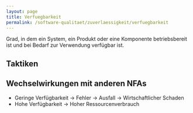 ```yaml
---
layout: page
title: Verfuegbarkeit
permalink: /software-qualitaet/zuverlaessigkeit/verfuegbarkeit
---
```


Grad, in dem ein System, ein Produkt oder eine Komponente betriebsbereit ist und bei Bedarf zur Verwendung verfügbar ist.

## Taktiken




## Wechselwirkungen mit anderen NFAs

* Geringe Verfügbarkeit -> Fehler -> Ausfall -> Wirtschaftlicher Schaden
* Hohe Verfügbarkeit -> Hoher Ressourcenverbrauch